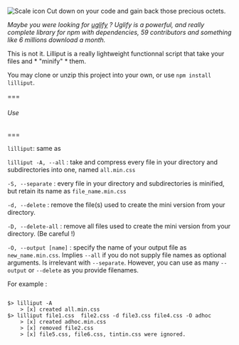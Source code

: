 ![Scale icon](http://b.dryicons.com/images/icon_sets/minimalistica_icons/png/128x128/cut.png) Cut down on your code and gain back those precious octets. 

*Maybe you were looking for [uglify](https://github.com/mishoo/UglifyJS2) ?*
*Uglify is a powerful, and really complete library for npm with dependencies, 59 contributors and something like 6 millions download a month.*

This is not it. Lilliput is a really lightweight functionnal script that take your files and * "minify" * them.

You may clone or unzip this project into your own, or use `npm install lilliput`.


===
###### Use
===

`lilliput`: same as

`lilliput -A, --all` : take and compress every file in your directory and subdirectories into one, named `all.min.css`

`-S, --separate` : every file in your directory and subdirectories is minified, but retain its name as `file_name.min.css`

`-d, --delete` : remove the file(s) used to create the mini version from your directory.

`-D, --delete-all` : remove all files used to create the mini version from your directory. (Be careful !)

`-O, --output [name]` : specify the name of your output file as `new_name.min.css`. Implies `--all` if you do not supply file names as optional arguments. Is irrelevant with `--separate`. However, you can use as many `--output` or ``--delete`` as you provide filenames. 

For example :


``` shell

$> lilliput -A
	> [x] created all.min.css
$> lilliput file1.css  file2.css -d file3.css file4.css -O adhoc
	> [x] created adhoc.min.css
	> [x] removed file2.css
	> [x] file5.css, file6.css, tintin.css were ignored.

```